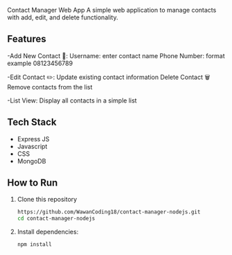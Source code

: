 Contact Manager Web App
A simple web application to manage contacts with add, edit, and delete functionality.

## Features

-Add New Contact 📝:
Username: enter contact name
Phone Number: format example 08123456789

-Edit Contact ✏️:
Update existing contact information
Delete Contact 🗑️
Remove contacts from the list

-List View:
Display all contacts in a simple list

## Tech Stack
- Express JS
- Javascript
- CSS
- MongoDB

## How to Run
1. Clone this repository

   ```bash
   https://github.com/WawanCoding18/contact-manager-nodejs.git
   cd contact-manager-nodejs

   ```

2. Install dependencies:
   ```bash
   npm install
   ```
